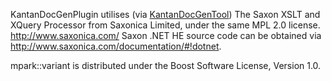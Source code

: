 KantanDocGenPlugin utilises (via [KantanDocGenTool](https://github.com/kamrann/KantanDocGenTool)) The Saxon XSLT and XQuery Processor from Saxonica Limited, under the same MPL 2.0 license.
http://www.saxonica.com/
Saxon .NET HE source code can be obtained via http://www.saxonica.com/documentation/#!dotnet.


mpark::variant is distributed under the Boost Software License, Version 1.0.